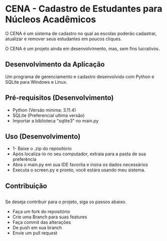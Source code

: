 <h1>CENA - Cadastro de Estudantes para Núcleos Acadêmicos</h1>
  <p>O CENA é um sistema de cadastro no qual as escolas poderão cadastrar, atualizar e remover seus estudantes em poucos cliques.</p>
  <p>O CENA é um projeto ainda em desenvolvimento, mas, sem fins lucrativos.</p>
<h2>Desenvolvimento da Aplicação</h2>
  <p>Um programa de gerenciamento e cadastro desenvolvido com Python e SQLite para Windows e Linux.</p>
<h2>Pré-requisitos (Desenvolvimento)</h2>
<nav>
  <ul>
    <li>Python (Versão mínima: 3.11.4)</li>
    <li>SQLite (Preferencial ultima versão)</li>
    <li>Importar a biblioteca "sqlite3" no main.py</li>
  </ul>
</nav>
<h2>Uso (Desenvolvimento)</h2>
<nav>
  <ul>
    <li>1- Baixe o .zip do repositório</li>
    <li>Após localiza-lo no seu computador, extraia para a pasta de sua preferência</li>
    <li>Abra o main.py em sua IDE favorita e insira os dados necessários</li>
    <li>Executa o screen.py e pronto, você estára usando meu sistema.</li>
  </ul>
</nav>

<h2>Contribuição<h2></h2>
Se deseja contribuir para o projeto, siga os passos abaixo.
<nav>
  <ul>
    <li>Faça um fork do repositório</li>
    <li>Crie uma Branch para suas features</li>
    <li>Faça commit das alterações</li>
    <li>De push em sua branch</li>
    <li>Envie um pull request</li>
  </ul>
</nav>
